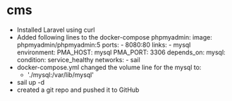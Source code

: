 # cms

- Installed Laravel using curl
- Added following lines to the docker-compose
        phpmyadmin:
            image: phpmyadmin/phpmyadmin:5
            ports:
                - 8080:80
            links:
                - mysql
            environment:
                PMA_HOST: mysql
                PMA_PORT: 3306
            depends_on:
                mysql:
                    condition: service_healthy
            networks:
                - sail
- docker-compose.yml changed the volume line for the mysql to:
    - './mysql:/var/lib/mysql'
- sail up -d
- created a git repo and pushed it to GitHub 